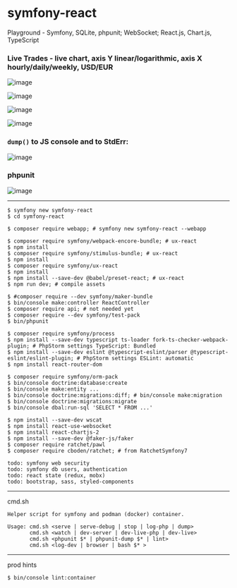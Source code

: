 # symfony-react

Playground - Symfony, SQLite, phpunit; WebSocket; React.js, Chart.js, TypeScript


### Live Trades - live chart, axis Y linear/logarithmic, axis X hourly/daily/weekly, USD/EUR

![image](https://github.com/plamenjm/symfony-react/assets/56994434/28097db8-8d40-40df-909d-2aeda0996b68)

![image](https://github.com/plamenjm/symfony-react/assets/56994434/0bd6d60b-036d-45ec-a3c6-70ba4b160c57)

![image](https://github.com/plamenjm/symfony-react/assets/56994434/48977f05-04c4-4526-b3a8-47174bfc4a25)

![image](https://github.com/plamenjm/symfony-react/assets/56994434/378d8d29-b4ca-4d23-ac84-e683c46328ad)


### `dump()` to JS console and to StdErr:

![image](https://github.com/plamenjm/symfony-react/assets/56994434/ce4e20bd-942b-4926-b913-79fd3aac66f9)


### phpunit

![image](https://github.com/plamenjm/symfony-react/assets/56994434/b5f25e40-dd6f-45ca-bbc4-9b2c8c766c72)


---

```
$ symfony new symfony-react
$ cd symfony-react

$ composer require webapp; # symfony new symfony-react --webapp 

$ composer require symfony/webpack-encore-bundle; # ux-react
$ npm install
$ composer require symfony/stimulus-bundle; # ux-react
$ npm install
$ composer require symfony/ux-react
$ npm install
$ npm install --save-dev @babel/preset-react; # ux-react
$ npm run dev; # compile assets

$ #composer require --dev symfony/maker-bundle
$ bin/console make:controller ReactController
$ composer require api; # not needed yet
$ composer require --dev symfony/test-pack
$ bin/phpunit

$ composer require symfony/process
$ npm install --save-dev typescript ts-loader fork-ts-checker-webpack-plugin; # PhpStorm settings TypeScript: Bundled
$ npm install --save-dev eslint @typescript-eslint/parser @typescript-eslint/eslint-plugin; # PhpStorm settings ESLint: automatic
$ npm install react-router-dom

$ composer require symfony/orm-pack
$ bin/console doctrine:database:create
$ bin/console make:entity ...
$ bin/console doctrine:migrations:diff; # bin/console make:migration
$ bin/console doctrine:migrations:migrate
$ bin/console dbal:run-sql 'SELECT * FROM ...'

$ npm install --save-dev wscat
$ npm install react-use-websocket
$ npm install react-chartjs-2
$ npm install --save-dev @faker-js/faker
$ composer require ratchet/pawl
$ composer require cboden/ratchet; # from RatchetSymfony7

todo: symfony web security
todo: symfony db users, authentication
todo: react state (redux, mobx)
todo: bootstrap, sass, styled-components
```


---

cmd.sh

```
Helper script for symfony and podman (docker) container.

Usage: cmd.sh <serve | serve-debug | stop | log-php | dump>
       cmd.sh <watch | dev-server | dev-live-php | dev-live>
       cmd.sh <phpunit $* | phpunit-dump $* | lint>
       cmd.sh <log-dev | browser | bash $* >
```

---

prod hints

```
$ bin/console lint:container
```
